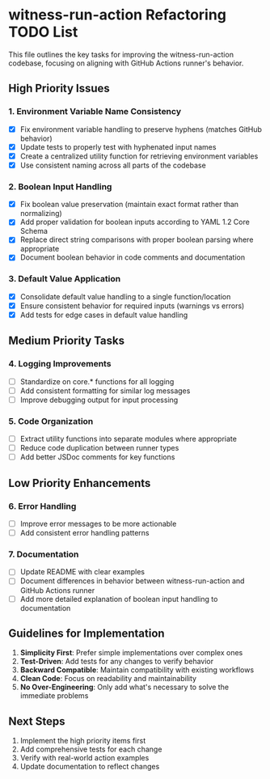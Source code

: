 # witness-run-action Refactoring TODO List

This file outlines the key tasks for improving the witness-run-action codebase, focusing on aligning with GitHub Actions runner's behavior.

## High Priority Issues

### 1. Environment Variable Name Consistency

- [x] Fix environment variable handling to preserve hyphens (matches GitHub behavior)
- [x] Update tests to properly test with hyphenated input names
- [x] Create a centralized utility function for retrieving environment variables
- [x] Use consistent naming across all parts of the codebase

### 2. Boolean Input Handling

- [x] Fix boolean value preservation (maintain exact format rather than normalizing)
- [x] Add proper validation for boolean inputs according to YAML 1.2 Core Schema
- [x] Replace direct string comparisons with proper boolean parsing where appropriate
- [x] Document boolean behavior in code comments and documentation

### 3. Default Value Application

- [x] Consolidate default value handling to a single function/location
- [x] Ensure consistent behavior for required inputs (warnings vs errors)
- [x] Add tests for edge cases in default value handling

## Medium Priority Tasks

### 4. Logging Improvements

- [ ] Standardize on core.* functions for all logging
- [ ] Add consistent formatting for similar log messages
- [ ] Improve debugging output for input processing

### 5. Code Organization

- [ ] Extract utility functions into separate modules where appropriate
- [ ] Reduce code duplication between runner types
- [ ] Add better JSDoc comments for key functions

## Low Priority Enhancements

### 6. Error Handling

- [ ] Improve error messages to be more actionable
- [ ] Add consistent error handling patterns

### 7. Documentation

- [ ] Update README with clear examples
- [ ] Document differences in behavior between witness-run-action and GitHub Actions runner
- [ ] Add more detailed explanation of boolean input handling to documentation

## Guidelines for Implementation

1. **Simplicity First**: Prefer simple implementations over complex ones
2. **Test-Driven**: Add tests for any changes to verify behavior
3. **Backward Compatible**: Maintain compatibility with existing workflows
4. **Clean Code**: Focus on readability and maintainability
5. **No Over-Engineering**: Only add what's necessary to solve the immediate problems

## Next Steps

1. Implement the high priority items first
2. Add comprehensive tests for each change
3. Verify with real-world action examples
4. Update documentation to reflect changes